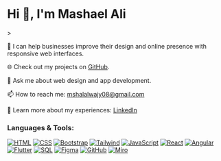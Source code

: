 <h1>Hi 👋, I'm Mashael Ali</h1>>



🤝 I can help businesses improve their design and online presence with responsive web interfaces.

🌐 Check out my projects on [GitHub](https://github.com/mashael-awaji).

💬 Ask me about web design and app development.

📫 How to reach me: mshalalwajy08@gmail.com

📄 Learn more about my experiences: [LinkedIn](https://www.linkedin.com/in/mashael-awaji)

### Languages & Tools:
[![HTML](https://img.icons8.com/color/48/000000/html-5.png)](https://developer.mozilla.org/en-US/docs/Web/HTML) 
[![CSS](https://img.icons8.com/color/48/000000/css3.png)](https://developer.mozilla.org/en-US/docs/Web/CSS) 
[![Bootstrap](https://img.icons8.com/color/48/000000/bootstrap.png)](https://getbootstrap.com/) 
[![Tailwind](https://img.icons8.com/color/48/000000/tailwindcss.png)](https://tailwindcss.com/) 
[![JavaScript](https://img.icons8.com/color/48/000000/javascript.png)](https://developer.mozilla.org/en-US/docs/Web/JavaScript) 
[![React](https://img.icons8.com/color/48/000000/react-native.png)](https://reactjs.org/) 
[![Angular](https://img.icons8.com/color/48/000000/angularjs.png)](https://angular.io/) 
[![Flutter](https://img.icons8.com/color/48/000000/flutter.png)](https://flutter.dev/) 
[![SQL](https://img.icons8.com/color/48/000000/sql.png)](https://www.w3schools.com/sql/) 
[![Figma](https://img.icons8.com/color/48/000000/figma.png)](https://www.figma.com/) 
[![GitHub](https://img.icons8.com/color/48/000000/github.png)](https://github.com/) 
[![Miro](https://img.icons8.com/color/48/000000/miro.png)](https://miro.com/)
